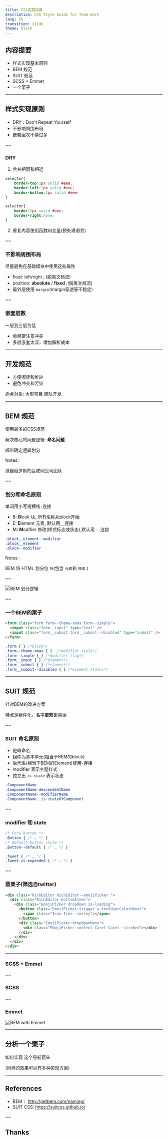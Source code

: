 ```yaml
---
title: CSS实践指南
description: CSS Style Guide for Team Work
lang: zh
transition: slide
theme: black
---
```


## 内容提要

* 样式实现基本原则
* BEM 规范
* SUIT 规范
* SCSS + Emmet  
* 一个栗子

----

## 样式实现原则

* DRY：Don't Repeat Yourself
* 不影响周围布局
* 嵌套层次不易过多

~~

### DRY
1. 合并相同和相近
```css
selector{
    border-top:1px solid #eee;
    border-left:1px solid #eee;
    border-bottom:1px solid #eee;
}
```
```css
selector{
    border:1px solid #eee;
    border-right:none;
}
```
2. 重复内容使用函数和变量(预处理语言)

~~

### 不影响周围布局

尽量避免在基础模块中使用这些属性
* float: left/right ; (脱离文档流)
* position: **absolute**  / **fixed** ;(脱离文档流)
* 最外层使用 `margin`(margin穿透等不稳定)

~~
### 嵌套层数

一层到三层为佳

* 单层要注意冲突
* 多层嵌套太深，增加解析成本

-------------------------------
## 开发规范

* 方便阅读和维护
* 避免冲突和污染

适合对象: 大型项目 团队开发

-------------------------------
## BEM 规范

使用最多的CSS规范

解决核心的问题逻辑: **命名问题**

顺带确定逻辑划分

Notes:

源自俄罗斯的互联网公司团队

~~ 

### 划分和命名原则

单词用小写短横线`-`连接

* B: **B**lcok 块, 所有名称从block开始
* E: **E**lement 元素, 默认用`__`连接
* M: **M**odifier 修改(样式标志或状态),默认用 `--`连接

```css
.block__element--modifier
.block__element
.block--modifier
```

Notes:

BEM 将 HTML 划分位 `块`(包含 `元素`和 `修改` )

~~

![BEM 划分逻辑](http://getbem.com/assets/github_captions.jpg)

~~

### 一个BEM的栗子

```html
<form class="form form--theme-xmas form--simple">
  <input class="form__input" type="text" />
  <input class="form__submit form__submit--disabled" type="submit" />
</form>
```

```css
.form { } /*block*/
.form--theme-xmas { }  /*modifier style*/
.form--simple { } /*modifier flag*/
.form__input { } /*element*/
.form__submit { } /*element*/
.form__submit--disabled { } /*element status*/
```

-------------------------------
## SUIT 规范

针对BEM的改进方案

特点是组件化，名字**更短**更易读

~~

### SUIT 命名原则

* 驼峰命名 
* 组件为基本单元(相当于BEM的block)
* 后代名(相当于BEM的Element)使用`-`连接
* modifier 表示主题样式
* 独立出 `is-state` 表示状态

```css
.ComponentName
.ComponentName-descendentName
.ComponentName--modifierName
.ComponentName .is-stateOfComponent
```

~~
### modifier 和 state

```css
/* Core button */
.Button { /* … */ }
/* Default button style */
.Button--default { /* … */ }
```

```css
.Tweet { /* … */ }
.Tweet.is-expanded { /* … */ }
```

~~

### 蒸栗子(筛选自twitter)
```html
<div class="RichEditor RichEditor--emojiPicker ">
  <div class="RichEditor-bottomItems">
    <div class="EmojiPicker dropdown is-loading">
      <button class="EmojiPicker-trigger u-textUserColorHover">
        <span class="Icon Icon--smiley"></span>
      </button>
      <div class="EmojiPicker-dropdownMenu">
        <div class="EmojiPicker-content Caret Caret--stroked"></div>
      </div>
    </div>
  </div>
</div>
```

-------------------------------
### SCSS + Emmet


~~

### SCSS

~~
### Emmet

![BEM with Emmet](https://pawelgrzybek.com/photos/2015-10-17-3.gif)

-------------------------------
## 分析一个栗子

如何实现 这个导航箭头

(同样的效果可以有多种实现方案)



-------
## References

* BEM： <http://getbem.com/naming/>
* SUIT CSS: <https://suitcss.github.io/>

~~
## Thanks